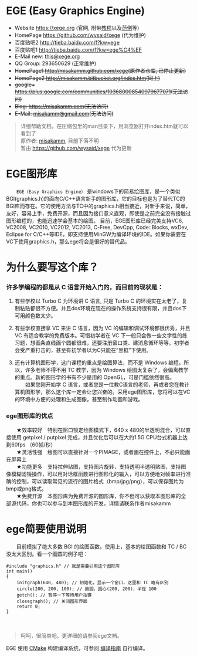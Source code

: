 # EGE (Easy Graphics Engine)

- Website <https://xege.org>  (官网, 附带[教程](https://xege.org/beginner-lesson-1.html)以及[范例](https://xege.org/category/demo)等)
- HomePage <https://github.com/wysaid/xege>  (代为维护)
- 百度贴吧2 <http://tieba.baidu.com/f?kw=ege>
- 百度贴吧1 <http://tieba.baidu.com/f?kw=ege%C4%EF>
- E-Mail new: this@xege.org
- QQ Group: 293650629 (正常维护)
- ~~HomePage1 <http://misakamm.github.com/xege>(原作者仓库, 已停止更新)~~
- ~~HomePage2 <http://misakamm.bitbucket.org/index.htm>(同上)~~
- ~~google+ <https://plus.google.com/communities/103680008540979677071>(无法访问)~~
- ~~Blog: <https://misakamm.com>(无法访问)~~
- ~~E-Mail: misakamm@gmail.com(无法访问)~~
 
> 详细帮助文档，在压缩包里的man目录下，用浏览器打开index.htm就可以看到了  
> 原作者: [misakamm](https://github.com/misakamm/xege), 目前下落不明  
> 暂由 https://github.com/wysaid/xege 代为更新

# EGE图形库

　　`EGE（Easy Graphics Engine）` 是windows下的简易绘图库，是一个类似BGI(graphics.h)的面向C/C++语言新手的图形库，它的目标也是为了替代TC的BGI库而存在。它的使用方法与TC中的graphics.h相当接近，对新手来说，简单，友好，容易上手，免费开源，而且因为接口意义直观，即使是之前完全没有接触过图形编程的，也能迅速学会基本的绘图。 目前，EGE图形库已经完美支持VC6, VC2008, VC2010, VC2012, VC2013, C-Free, DevCpp, Code::Blocks, wxDev, Eclipse for C/C++等IDE，即支持使用MinGW为编译环境的IDE。如果你需要在VC下使用graphics.h，那么ege将会是很好的替代品。

# 为什么要写这个库？

### 许多学编程的都是从 C 语言开始入门的，而目前的现状是：  

1. 有些学校以 Turbo C 为环境讲 C 语言, 只是 Turbo C 的环境实在太老了，复制粘贴都很不方便。并且dos环境在现在的操作系统支持很有限，并且dos下可用颜色数太少。  

2. 有些学校直接拿 VC 来讲 C 语言，因为 VC 的编辑和调试环境都很优秀，并且 VC 有适合教学的免费版本。可惜初学者在 VC 下一般只会做一些文字性的练习题，想画条直线画个圆都很难，还要注册窗口类、建消息循环等等，初学者会受严重打击的，甚至有初学者以为C只能在“黑框”下使用。  

3. 还有计算机图形学，这门课程的重点是绘图算法，而不是 Windows 编程。所以，许多老师不得不用 TC 教学，因为 Windows 绘图太复杂了，会偏离教学的重点。新的图形学的书有不少是用的 OpenGL，可是门槛依然很高。  
　　如果您刚开始学 C 语言，或者您是一位教C语言的老师，再或者您在教计算机图形学，那么这个库一定会让您兴奋的。采用ege图形库，您将可以在VC的环境中方便的处理和生成图像，甚至制作动画和游戏。  

### ege图形库的优点  
　　★效率较好　特别在窗口锁定绘图模式下，640 x 480的半透明混合，可以直接使用 getpixel / putpixel 完成，并且优化后可以在大约1.5G CPU台式机器上达到60fps （60帧/秒）  
　　★灵活性强　绘图可以直接针对一个PIMAGE，或者画在控件上，不必只能画在屏幕上  
　　★功能更多　支持拉伸贴图，支持图片旋转，支持透明半透明贴图，支持图像模糊滤镜操作，可以用对话框函数进行图形化的输入，可以方便地对帧率进行准确的控制，可以读取常见的流行的图片格式（bmp/jpg/png），可以保存图片为bmp或png格式。  
　　★免费开源　本图形库为免费开源的图形库，你不但可以获取本图形库的全部源代码，你也可以参与到本图形库的开发，详情请联系作者misakamm

# ege简要使用说明

　　目前模拟了绝大多数 BGI 的绘图函数。使用上，基本的绘图函数和 TC / BC 没太大区别。看一个画圆的例子吧：  

```
#include "graphics.h" // 就是需要引用这个图形库  
int main()  
{  
    initgraph(640, 480); // 初始化，显示一个窗口，这里和 TC 略有区别  
    circle(200, 200, 100); // 画圆，圆心(200, 200)，半径 100  
    getch(); // 暂停一下等待用户按键  
    closegraph(); // 关闭图形界面
    return 0;
}
```
　　
> 呵呵，很简单吧。更详细的请参阅ege文档。

EGE 使用 [CMake](https://cmake.org) 构建编译系统，可参阅 [编译指南](BUILD.md) 自行编译。


